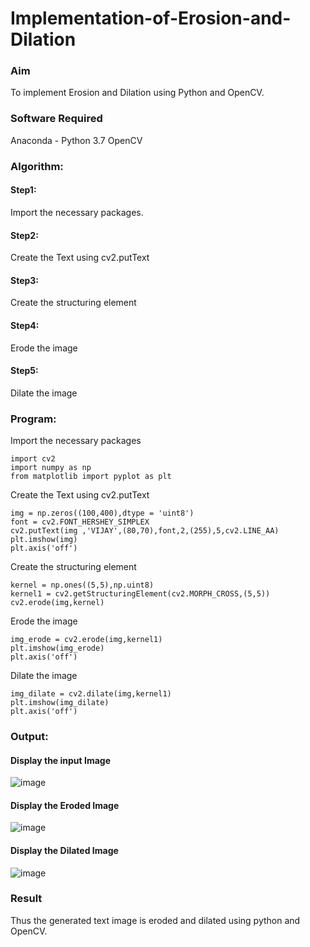# Implementation-of-Erosion-and-Dilation
### Aim
To implement Erosion and Dilation using Python and OpenCV.

### Software Required
Anaconda - Python 3.7
OpenCV

### Algorithm:
#### Step1:
Import the necessary packages.
#### Step2:
Create the Text using cv2.putText
#### Step3:
Create the structuring element
#### Step4:
Erode the image
#### Step5:
Dilate the image

### Program:
Import the necessary packages
```
import cv2
import numpy as np
from matplotlib import pyplot as plt
```
Create the Text using cv2.putText
```
img = np.zeros((100,400),dtype = 'uint8')
font = cv2.FONT_HERSHEY_SIMPLEX
cv2.putText(img ,'VIJAY',(80,70),font,2,(255),5,cv2.LINE_AA)
plt.imshow(img)
plt.axis('off')
```
Create the structuring element
```
kernel = np.ones((5,5),np.uint8)
kernel1 = cv2.getStructuringElement(cv2.MORPH_CROSS,(5,5))
cv2.erode(img,kernel)
```
Erode the image
```
img_erode = cv2.erode(img,kernel1)
plt.imshow(img_erode)
plt.axis('off')
```
Dilate the image
```
img_dilate = cv2.dilate(img,kernel1)
plt.imshow(img_dilate)
plt.axis('off')
```

### Output:
#### Display the input Image
![image](https://github.com/user-attachments/assets/c60bd5aa-9b59-4ec8-bd3e-b5792528a325)
#### Display the Eroded Image
![image](https://github.com/user-attachments/assets/19fbd2d0-f03e-449d-ac9d-c7260ef807c8)

#### Display the Dilated Image
![image](https://github.com/user-attachments/assets/23084b5b-06ee-4c28-b1a5-2bce642e423d)

### Result
Thus the generated text image is eroded and dilated using python and OpenCV.
